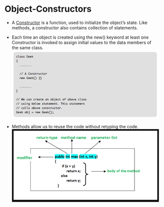 # Object-Constructors
* A [Constructor](https://www.geeksforgeeks.org/constructors-in-java/) is a function, used to initialize the object’s state. Like methods, a constructor also contains collection of statements.

* Each time an object is created using the new() keyword at least one Constructor is invoked to assign initial values to the data members of the same class.
 ![Constructor](Constructor.png "Body")

* Methods allow us to reuse the code without retyping the code.
![Method](Method.png "Body")